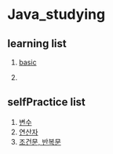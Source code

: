 # Java_studying

## learning list

1. [basic](https://github.com/youjisang/Change.git)

2.

## selfPractice list

1. [변수](https://github.com/youjisang/Self_Practice.git)
2. [연산자](https://github.com/youjisang/Self_Practice02.git)
3. [조건문, 반복문](https://github.com/youjisang/Self_Practice03.git)

